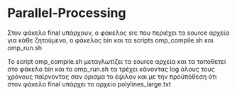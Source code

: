 # Parallel-Processing
Στον φάκελο final υπάρχουν, o φάκελος src που περιέχει τα source αρχεία για κάθε ζητούμενο, ο φάκελος bin και τα scripts omp_compile.sh και omp_run.sh

To script omp_compile.sh μεταγλωτίζει τα source αρχεία και τα τοποθετεί στο φάκελο bin και το omp_run.sh τα
τρέχει κάνοντας log όλους τους χρόνους παίρνοντας σαν όρισμα το έψιλον και με την προϋπόθεση ότι
στον φάκελο final υπάρχει το αρχείο polylines_large.txt
